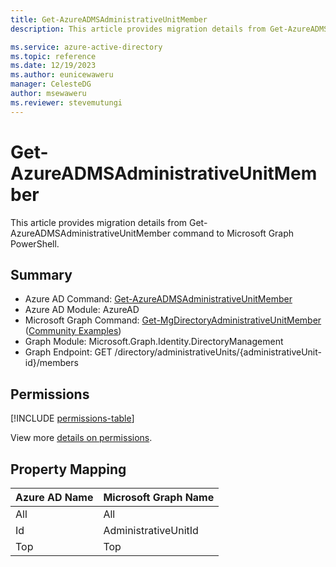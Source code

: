```yaml
---
title: Get-AzureADMSAdministrativeUnitMember
description: This article provides migration details from Get-AzureADMSAdministrativeUnitMember command to Microsoft Graph PowerShell.

ms.service: azure-active-directory
ms.topic: reference
ms.date: 12/19/2023
ms.author: eunicewaweru
manager: CelesteDG
author: msewaweru
ms.reviewer: stevemutungi
---
```


# Get-AzureADMSAdministrativeUnitMember

This article provides migration details from Get-AzureADMSAdministrativeUnitMember command to Microsoft Graph PowerShell.

## Summary

+ Azure AD Command: [Get-AzureADMSAdministrativeUnitMember](/powershell/module/azuread/get-azureadmsadministrativeunitmember)
+ Azure AD Module: AzureAD
+ Microsoft Graph Command: [Get-MgDirectoryAdministrativeUnitMember](/powershell/module/microsoft.graph.identity.directorymanagement/get-mgdirectoryadministrativeunitmember) ([Community Examples](https://github.com/orgs/msgraph/discussions?discussions_q=Get-MgDirectoryAdministrativeUnitMember))
+ Graph Module: Microsoft.Graph.Identity.DirectoryManagement
+ Graph Endpoint:  GET /directory/administrativeUnits/{administrativeUnit-id}/members

## Permissions

[!INCLUDE [permissions-table](~/graphref/api-reference/v1.0/includes/permissions/administrativeunit-get-members-permissions.md)]

View more [details on permissions](/graph/api/administrativeunit-get-members#permissions).

## Property Mapping

|Azure AD Name|Microsoft Graph Name|
|---|---|
|All|All|
|Id|AdministrativeUnitId|
|Top|Top|